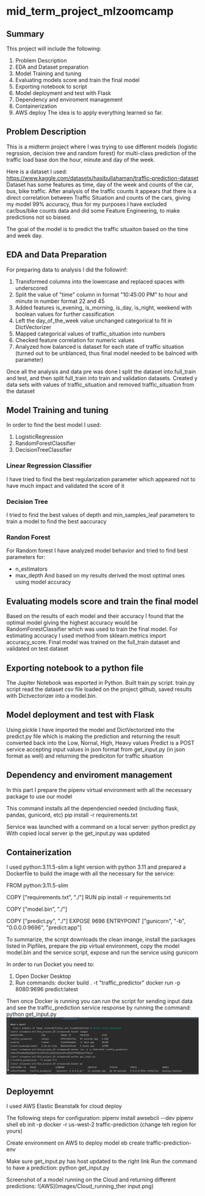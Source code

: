 # mid_term_project_mlzoomcamp
## Summary
This project will include the following:
1. Problem Description
2. EDA and Dataset preparation
3. Model Training and tuning
4. Evaluating models score and train the final model
5. Exporting notebook to script
6. Model deployment and test with Flask
7. Dependency and enviroment management
8. Containerization
9. AWS deploy 
The idea is to apply everything learned so far.

## Problem Description
This is a midterm project where I was trying to use different models (logistic regrssion, decision tree and random forest) for multi-class prediction of the traffic load base don the hour, minute and day of the week. 

Here is a dataset I used: https://www.kaggle.com/datasets/hasibullahaman/traffic-prediction-dataset
Dataset has some features as time, day of the week and counts of the car, bus, bike traffic. After analysis of the traffic counts it appears that there is a direct correlation between Traffic Situation and counts of the cars, giving my model 99% accuracy, thus for my purposes I have excluded car/bus/bike counts data and did some Feature Engineering, to make predictions not so biased.

The goal of the model is to predict the traffic situaiton based on the time and week day. 

## EDA and Data Preparation
For preparing data to analysis I did the followinf:
1. Transformed columns into the lowercase and replaced spaces with underscored
2. Split the value of "time" column in format "10:45:00 PM" to hour and minute in number format 22 and 45
3. Added features is_evening, is_morning, is_day, is_night, weekend with boolean values for further cassification
4. Left the day_of_the_week value unchanged categorical to fit in DictVectorizer
5. Mapped categorical values of traffic_situation into numbers
6. Checked feature correlation for numeric values
7. Analyzed how balanced is dataset for each state of traffic situation (turned out to be unblanced, thus final model needed to be balnced with parameter)

Once all the analysis and data pre was done I split the dataset into full_train and test, and then split full_train into train and validation datasets.
Created y data sets with values of traffic_situation and removed traffic_situation from the dataset

## Model Training and tuning
In order to find the best model I used:
1. LogisticRegression
2. RandomForestClassifier
3. DecisionTreeClassifier

### Linear Regression Classifier 
I have tried to find the best regularization parameter which appeared not to have much impact and validated the score of it

### Decision Tree
I tried to find the best values of depth and min_samples_leaf parameters to train a model to find the best aaccuracy 

### Randon Forest 
For Random forest I have analyzed model behavior and tried to find best parameters for:
- n_estimators
- max_depth
And based on my results derived the most optimal ones using model accuracy

## Evaluating models score and train the final model
Based on the results of each model and their accuracy I found that the optimal model giving the highest accuracy would be RandomForestClassifier which was used to train the final model.
For estimating accuracy I used method from  sklearn.metrics import accuracy_score.
Final model was trained on the full_train dataset and validated on test dataset

## Exporting notebook to a python file
The Jupiter Notebook was exported in Python. Built train.py script. train.py script read the dataset csv file loaded on the project github, saved results with Dictvectorizer into a model.bin.

##  Model deployment and test with Flask
Using pickle I have imported the model and DictVectorized into the predict.py file which is making the prediction and returning the result converted back into the Low, Nornal, High, Heavy values 
Predict is a POST service accepting input values in json format from get_input.py (in json format as well) and returning the prediciton for traffic situation

## Dependency and enviroment management
In this part I prepare the pipenv virtual environment with all the necessary package to use our model

This command installs all the dependencied needed (including flask, pandas, gunicord, etc)
pip install -r requirements.txt

Service was launched with a command on a local server:
 python predict.py
With copied local server ip the get_input.py was updated 

## Containerization
I used python:3.11.5-slim a light version with python 3.11 and prepared a Dockerfile to build the image with all the necessary for the service:

FROM python:3.11.5-slim


COPY ["requirements.txt", "./"]
RUN pip install -r requirements.txt

COPY ["model.bin", "./"]

COPY ["predict.py", "./"]
EXPOSE 9696
ENTRYPOINT ["gunicorn", "-b", "0.0.0.0:9696", "predict:app"]

To summarize, the script downloads the clean imange, install the packages listed in Pipfiles, prepare the pip virtual environment, copy the model model.bin and the service script, expose and run the service using gunicorn

In order to run Docket you need to:
1. Open Docker Desktop
2. Run commands:
docker build . -t "traffic_predictor"
docker run -p 8080:9696 predict:latest

Then once Docker is running you can run the script for sending input data and see the traffic_prediction service response by running the command:
 python get_input.py
![Docker](images/Docker.png)

## Deployemnt 
I used AWS Elastic Beanstalk for cloud deploy 

The following steps for configuration:
pipenv install awsebcli --dev
 pipenv shell
 eb init -p docker  -r us-west-2 traffic-prediction (change teh region for yours)

Create environment on AWS to deploy model
eb create traffic-prediction-env

Make sure get_input.py has host updated to the right link
Run the command to have a prediction:
python get_input.py

Screenshot of a model running on the Cloud and returning different predictions:
![AWS](images/Cloud_running_ther input.png)



